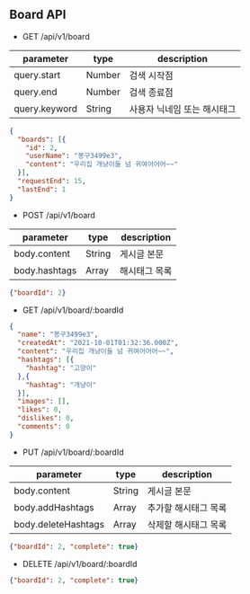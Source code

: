 ## Board API

- GET /api/v1/board

|parameter|type|description|
|---|---|---|
|query.start|Number|검색 시작점|
|query.end|Number|검색 종료점|
|query.keyword|String|사용자 닉네임 또는 해시태그|

```json
{
  "boards": [{
    "id": 2,
    "userName": "봉구3499e3",
    "content": "우리집 개냥이들 넘 귀여어어어~~"
  }],
  "requestEnd": 15,
  "lastEnd": 1
}
```

- POST /api/v1/board

|parameter|type|description|
|---|---|---|
|body.content|String|게시글 본문|
|body.hashtags|Array<String>|해시태그 목록|

```json
{"boardId": 2}
```

- GET /api/v1/board/:boardId

```json
{
  "name": "봉구3499e3",
  "createdAt": "2021-10-01T01:32:36.000Z",
  "content": "우리집 개냥이들 넘 귀여어어어~~",
  "hashtags": [{
    "hashtag": "고양이"
  },{
    "hashtag": "개냥이"
  }],
  "images": [],
  "likes": 0,
  "dislikes": 0,
  "comments": 0
}
```

- PUT /api/v1/board/:boardId

|parameter|type|description|
|---|---|---|
|body.content|String|게시글 본문|
|body.addHashtags|Array<String>|추가할 해시태그 목록|
|body.deleteHashtags|Array<String>|삭제할 해시태그 목록|

```json
{"boardId": 2, "complete": true}
```

- DELETE /api/v1/board/:boardId

```json
{"boardId": 2, "complete": true}
```
